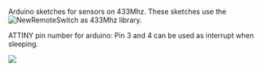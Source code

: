 Arduino sketches for sensors on 433Mhz. These sketches use the ![NewRemoteSwitch](https://github.com/hjgode/homewatch/tree/master/arduino/libraries/NewRemoteSwitch) as 433Mhz library.

ATTINY pin number for arduino:
Pin 3 and 4 can be used as interrupt when sleeping.

![](http://highlowtech.org/wp-content/uploads/2011/10/ATtiny45-85.png)
